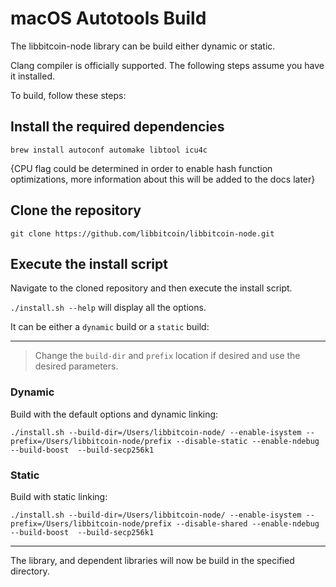 # macOS Autotools Build

The libbitcoin-node library can be build either dynamic or static.

Clang compiler is officially supported.
The following steps assume you have it installed.

To build, follow these steps:
## Install the required dependencies
```
brew install autoconf automake libtool icu4c
```

{CPU flag could be determined in order to enable hash function optimizations, more information about this will be added to the docs later}

## Clone the repository

```
git clone https://github.com/libbitcoin/libbitcoin-node.git
```

## Execute the install script

Navigate to the cloned repository and then execute the install script.

`./install.sh --help` will display all the options.

It can be either a `dynamic` build or a `static` build:

---

> Change the `build-dir` and `prefix` location if desired and use the desired parameters.

### Dynamic

Build with the default options and dynamic linking:
```
./install.sh --build-dir=/Users/libbitcoin-node/ --enable-isystem --prefix=/Users/libbitcoin-node/prefix --disable-static --enable-ndebug  --build-boost  --build-secp256k1
```

### Static

Build with static linking:
```
./install.sh --build-dir=/Users/libbitcoin-node/ --enable-isystem --prefix=/Users/libbitcoin-node/prefix --disable-shared --enable-ndebug  --build-boost  --build-secp256k1
```

---

The library, and dependent libraries will now be build in the specified directory.
